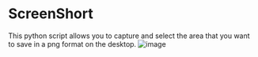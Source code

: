 # ScreenShort
This python script allows you to capture and select the area that you want to save in a png format on the desktop.
![image](https://github.com/TheBenox/ScreenShort/assets/133176367/bba2016b-96b8-4240-9090-13318c27a182)
